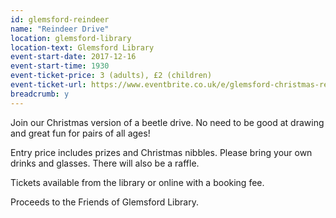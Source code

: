 ```yaml
---
id: glemsford-reindeer
name: "Reindeer Drive"
location: glemsford-library
location-text: Glemsford Library
event-start-date: 2017-12-16
event-start-time: 1930
event-ticket-price: 3 (adults), £2 (children)
event-ticket-url: https://www.eventbrite.co.uk/e/glemsford-christmas-reindeer-drive-tickets-40547326144
breadcrumb: y
---
```


Join our Christmas version of a beetle drive. No need to be good at drawing and great fun for pairs of all ages!

Entry price includes prizes and Christmas nibbles. Please bring your own drinks and glasses. There will also be a raffle.

Tickets available from the library or online with a booking fee.

Proceeds to the Friends of Glemsford Library.
